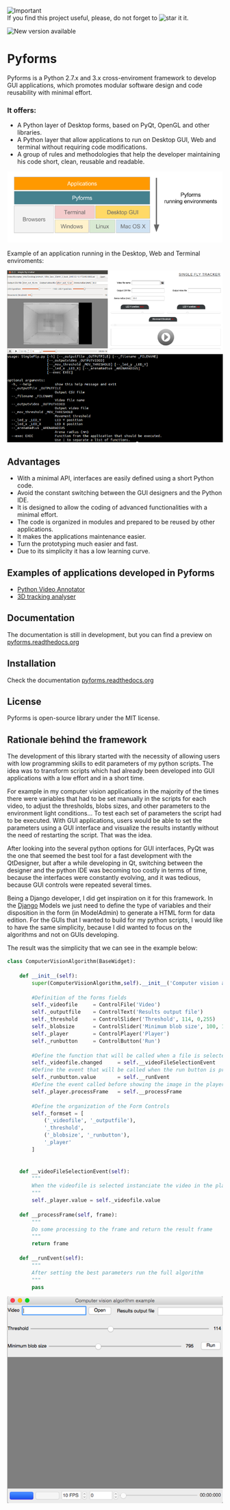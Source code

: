 ![Important](https://img.shields.io/badge/Important-Note-red.svg "Screen")  
If you find this project useful, please, do not forget to ![star it](https://raw.githubusercontent.com/UmSenhorQualquer/pyforms/master/docs/imgs/start.png?raw=true "Screen") it.

![New version available](https://img.shields.io/badge/New%20version%20available-0.1.3-green.svg "Screen")



# Pyforms

<!-- Posicione esta tag no cabeçalho ou imediatamente antes da tag de fechamento do corpo. -->
<script src="https://apis.google.com/js/platform.js" async defer></script>

<!-- Posicione esta tag onde você deseja que o widget apareça. -->
<div class="g-follow" data-annotation="bubble" data-height="24" data-rel="publisher"></div>

Pyforms is a Python 2.7.x and 3.x cross-enviroment framework to develop GUI applications, which promotes modular software design and code reusability with minimal effort.

### It offers:
* A Python layer of Desktop forms, based on PyQt, OpenGL and other libraries.
* A Python layer that allow applications to run on Desktop GUI, Web and terminal without requiring code modifications.
* A group of rules and methodologies that help the developer maintaining his code short, clean, reusable and readable. 

![Diagram](docs/pyforms.png?raw=true "Screen")

Example of an application running in the Desktop, Web and Terminal enviroments:

![Application-Example](docs/example.png?raw=true "Screen")

## Advantages
* With a minimal API, interfaces are easily defined using a short Python code.
* Avoid the constant switching between the GUI designers and the Python IDE.
* It is designed to allow the coding of advanced functionalities with a minimal effort.
* The code is organized in modules and prepared to be reused by other applications.
* It makes the applications maintenance easier.
* Turn the prototyping much easier and fast.
* Due to its simplicity it has a low learning curve.

## Examples of applications developed in Pyforms
* [Python Video Annotator](https://github.com/UmSenhorQualquer/pythonVideoAnnotator)
* [3D tracking analyser](https://github.com/UmSenhorQualquer/3D-tracking-analyser)

## Documentation

The documentation is still in development, but you can find a preview on [pyforms.readthedocs.org](http://pyforms.readthedocs.org)

## Installation

Check the documentation [pyforms.readthedocs.org](http://pyforms.readthedocs.org)

## License

Pyforms is open-source library under the MIT license.

## Rationale behind the framework

The development of this library started with the necessity of allowing users with low programming skills to edit parameters of my python scripts.
The idea was to transform scripts which had already been developed into GUI applications with a low effort and in a short time.

For example in my computer vision applications in the majority of the times there were variables that had to be set manually in the scripts for each video, to adjust the thresholds, blobs sizes, and other parameters to the environment light conditions... To test each set of parameters the script had to be executed.
With GUI applications, users would be able to set the parameters using a GUI interface and visualize the results instantly without the need of restarting the script. That was the idea.

After looking into the several python options for GUI interfaces, PyQt was the one that seemed the best tool for a fast development with the QtDesigner, but after a while developing in Qt, switching between the designer and the python IDE was becoming too costly in terms of time, because the interfaces were constantly evolving, and it was tedious, because GUI controls were repeated several times.

Being a Django developer, I did get inspiration on it for this framework. In the [Django](https://www.djangoproject.com/) Models we just need to define the type of variables and their disposition in the form (in ModelAdmin) to generate a HTML form for data edition.
For the GUIs that I wanted to build for my python scripts, I would like to have the same simplicity, because I did wanted to focus on the algorithms and not on GUIs developing.

The result was the simplicity that we can see in the example below:

```python
class ComputerVisionAlgorithm(BaseWidget):
	
	def __init__(self):
		super(ComputerVisionAlgorithm,self).__init__('Computer vision algorithm example')

		#Definition of the forms fields
		self._videofile 	= ControlFile('Video')
		self._outputfile 	= ControlText('Results output file')
		self._threshold 	= ControlSlider('Threshold', 114, 0,255)
		self._blobsize 		= ControlSlider('Minimum blob size', 100, 100,2000)
		self._player 		= ControlPlayer('Player')
		self._runbutton 	= ControlButton('Run')

		#Define the function that will be called when a file is selected
		self._videofile.changed 	= self.__videoFileSelectionEvent
		#Define the event that will be called when the run button is processed
		self._runbutton.value 		= self.__runEvent
		#Define the event called before showing the image in the player
		self._player.processFrame 	= self.__processFrame

		#Define the organization of the Form Controls
		self._formset = [ 
			('_videofile', '_outputfile'), 
			'_threshold', 
			('_blobsize', '_runbutton'), 
			'_player'
		]


	def __videoFileSelectionEvent(self):
		"""
		When the videofile is selected instanciate the video in the player
		"""
		self._player.value = self._videofile.value

	def __processFrame(self, frame):
		"""
		Do some processing to the frame and return the result frame
		"""
		return frame

	def __runEvent(self):
		"""
		After setting the best parameters run the full algorithm
		"""
		pass
```

![ScreenShot](tutorials/1.SimpleExamples/ComputerVisionAlgorithmExample/screenshot.png?raw=true "Screen")
